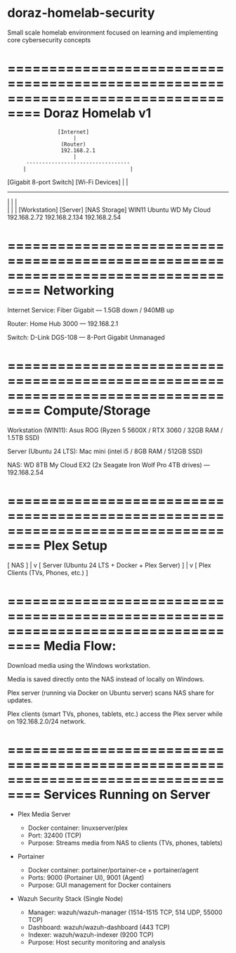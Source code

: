 # doraz-homelab-security
Small scale homelab environment focused on learning and implementing core cybersecurity concepts





==================================================================================
Doraz Homelab v1
==================================================================================
              
                    
                    
                    [Internet]
                         |
                     (Router)
                     192.168.2.1
                         |
          ---------------------------------
         |                                 |
  [Gigabit 8-port Switch]           [Wi-Fi Devices]
         |                                 |
  -----------------------------    ------------------------------
 |             |               |   
 |             |               |
[Workstation] [Server]      [NAS Storage]
 WIN11         Ubuntu        WD My Cloud
 192.168.2.72  192.168.2.134    192.168.2.54






==================================================================================
Networking
==================================================================================
Internet Service: Fiber Gigabit — 1.5GB down / 940MB up

Router: Home Hub 3000 — 192.168.2.1

Switch: D-Link DGS-108 — 8-Port Gigabit Unmanaged

==================================================================================
Compute/Storage
==================================================================================
Workstation (WIN11): Asus ROG (Ryzen 5 5600X / RTX 3060 / 32GB RAM / 1.5TB SSD)

Server (Ubuntu 24 LTS): Mac mini (intel i5 / 8GB RAM / 512GB SSD)

NAS: WD 8TB My Cloud EX2 (2x Seagate Iron Wolf Pro 4TB drives) — 192.168.2.54

==================================================================================
Plex Setup
==================================================================================
[ NAS ]
    |
    v
[ Server (Ubuntu 24 LTS + Docker + Plex Server) ]
    |
    v
[ Plex Clients (TVs, Phones, etc.) ]

==================================================================================
Media Flow:
==================================================================================

Download media using the Windows workstation.

Media is saved directly onto the NAS instead of locally on Windows.

Plex server (running via Docker on Ubuntu server) scans NAS share for updates.

Plex clients (smart TVs, phones, tablets, etc.) access the Plex server while on 192.168.2.0/24 network.

==================================================================================
Services Running on Server
==================================================================================
- Plex Media Server 
  - Docker container: linuxserver/plex
  - Port: 32400 (TCP)
  - Purpose: Streams media from NAS to clients (TVs, phones, tablets)

- Portainer 
  - Docker container: portainer/portainer-ce + portainer/agent
  - Ports: 9000 (Portainer UI), 9001 (Agent)
  - Purpose: GUI management for Docker containers

- Wazuh Security Stack (Single Node)  
  - Manager: wazuh/wazuh-manager (1514-1515 TCP, 514 UDP, 55000 TCP)
  - Dashboard: wazuh/wazuh-dashboard (443 TCP)
  - Indexer: wazuh/wazuh-indexer (9200 TCP)
  - Purpose: Host security monitoring and analysis

